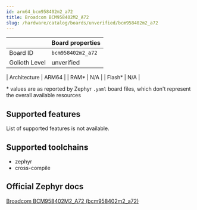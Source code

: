 ```yaml
---
id: arm64_bcm958402m2_a72
title: Broadcom BCM958402M2_A72
slug: /hardware/catalog/boards/unverified/bcm958402m2_a72
---
```


[//]: # (This is an auto-generated file, do not edit! Changes to it will be lost upon re-generation)



|                | Board properties     |
| -------------  | -------------------- |
| Board ID       | `bcm958402m2_a72` |
| Golioth Level  | unverified       |

| Architecture   | ARM64 |
| RAM*           | N/A |
| Flash*         | N/A |

\* values are as reported by Zephyr `.yaml` board files, which don't represent the overall available resources



## Supported features

List of supported features is not available.

## Supported toolchains

* zephyr
* cross-compile

## Official Zephyr docs

[Broadcom BCM958402M2_A72 (bcm958402m2_a72)](https://docs.zephyrproject.org/latest/boards/arm64/bcm958402m2_a72/doc/index.html)

